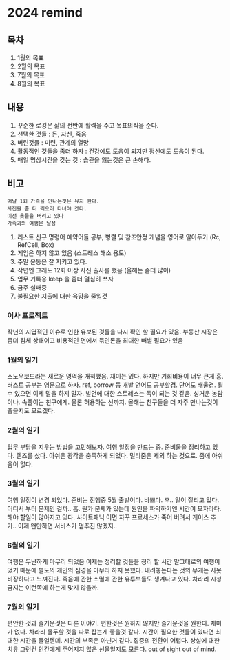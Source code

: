# 2024 remind

## 목차

1. 1월의 목표
2. 2월의 목표
3. 7월의 목표
4. 8월의 목표

## 내용

1. 꾸준한 로깅은 삶의 전반에 활력을 주고 목표의식을 준다.
2. 선택한 것들 : 돈, 자신, 죽음
3. 버린것들 : 미련, 관계의 열망
4. 활동적인 것들을 좀더 하자 : 건강에도 도움이 되지만 정신에도 도움이 된다.
5. 매일 명상시간을 갖는 것 : 습관을 잃는것은 큰 손해다.


## 비고

```text
매달 1회 가족을 만나는것은 유지 한다. 
사진을 좀 더 찍으러 다녀야 겠다.
이전 옷들을 버리고 있다
가족과의 여행은 달성

```

1. 러스트 신규 명령어 예약어들 공부, 병렬 및 참조안정 개념을 영어로 알아두기 (Rc, RefCell, Box)
2. 게임은 하지 않고 있음 (스트레스 해소 용도)
4. 주말 운동은 잘 지키고 있다.
5. 작년엔 그래도 12회 이상 사진 출사를 했음 (올해는 좀더 많이)
6. 업무 기록용 keep 을 좀더 열심히 쓰자
7. 금주 실패중
8. 불필요한 지출에 대한 욕망을 줄일것

### 이사 프로젝트

작년의 지엽적인 이슈로 인한 유보된 것들을 다시 확인 할 필요가 있음.
부동산 시장은 좀더 침체 상태이고 비용적인 면에서 묶인돈을 최대한 빼낼 필요가 있음


### 1월의 일기

스노우보드라는 새로운 영역을 개척했음. 재미는 있다. 하지만 기회비용이 너무 큰게 흠. 
러스트 공부는 영문으로 하자. ref, borrow 등 개발 언어도 공부할겸. 단어도 배울겸. 
될수 있으면 이제 말을 하지 말자. 발언에 대한 스트레스는 독이 되는 것 같음.
싱거운 농담이나. 속풀이는 친구에게. 물론 허용하는 선까지. 
올해는 친구들을 더 자주 만나는것이 좋을지도 모르겠다. 

### 2월의 일기

업무 부담을 지우는 방법을 고민해보자.
여행 일정을 만드는 중. 준비물을 정리하고 있다.
렌즈를 샀다. 아쉬운 광각을 충족하게 되었다.  멀티줌은 제외 하는 것으로.  줌에 아쉬움이 없다.


### 3월의 일기

여행 일정이 변경 되었다.  준비는 진행중 5월 출발이다. 
바쁘다. 후..
일이 질리고 있다. 어디서 부터 문제인 걸까.. 흠. 뭔가 문제가 있는데 원인을 파악하기엔 시간이 모자라다. 해야 할일이 많아지고 있다.
사이트패닉 이면 자꾸 프로세스가 죽어 버려서 케이스 추가.. 이제 왠만하면 서비스가 멈추진 않겠지..

### 6월의 일기

여행은 무난하게 마무리 되었음 이제는 정리할 것들을 정리 할 시간
말그대로의 여행이었기 때문에 별도의 개인의 심경을 마무리 하지 못했다.
내려놓는다는 것의 무게는 사뭇 비장하다고 느껴진다.
죽음에 관한  소멸에 관한 유투브들도 생겨나고 있다. 차라리 시청금지는 이런쪽에 하는게 맞지 않을까.


### 7월의 일기

편안한 것과 즐거운것은 다른 이야기. 편한것은 원하지 않지만 즐거운것을 원한다. 재미가 없다. 차라리 몰두할 것을 따로 잡는게 좋을것 같다. 
시간이 필요한 것들이 있다면 최대한 시간을 들일텐데. 시간의 부족은 아닌거 같다. 집중의 전환이 어렵다. 상실에 대한 치유 그런건 인간에게 주어지지 않은 선물일지도 모른다. 
out of sight out of mind.
